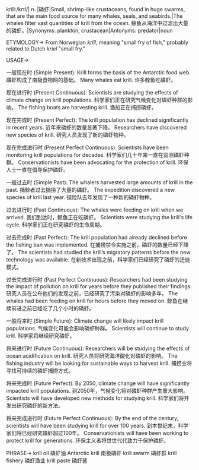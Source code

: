 krill:/krɪl/| n. |磷虾|Small, shrimp-like crustaceans, found in huge swarms, that are the main food source for many whales, seals, and seabirds.|The whales filter vast quantities of krill from the ocean.  鲸鱼从海洋中过滤出大量的磷虾。|Synonyms:  plankton, crustacean|Antonyms:  predator|noun


ETYMOLOGY->
From Norwegian *krill*, meaning "small fry of fish," probably related to Dutch *kriel* "small fry."


USAGE->

一般现在时 (Simple Present):
Krill forms the basis of the Antarctic food web. 磷虾构成了南极食物网的基础。
Many whales eat krill. 许多鲸鱼吃磷虾。

现在进行时 (Present Continuous):
Scientists are studying the effects of climate change on krill populations. 科学家们正在研究气候变化对磷虾种群的影响。
The fishing boats are harvesting krill. 渔船正在捕捞磷虾。


现在完成时 (Present Perfect):
The krill population has declined significantly in recent years. 近年来磷虾的数量显著下降。
Researchers have discovered new species of krill. 研究人员发现了新的磷虾物种。

现在完成进行时 (Present Perfect Continuous):
Scientists have been monitoring krill populations for decades. 科学家们几十年来一直在监测磷虾种群。
Conservationists have been advocating for the protection of krill.  环保人士一直在倡导保护磷虾。

一般过去时 (Simple Past):
The whalers harvested large amounts of krill in the past. 捕鲸者过去捕捞了大量的磷虾。
The expedition discovered a new species of krill last year. 探险队去年发现了一种新的磷虾物种。


过去进行时 (Past Continuous):
The whales were feeding on krill when we arrived. 我们到达时，鲸鱼正在吃磷虾。
Scientists were studying the krill's life cycle. 科学家们正在研究磷虾的生命周期。

过去完成时 (Past Perfect):
The krill population had already declined before the fishing ban was implemented. 在捕捞禁令实施之前，磷虾的数量已经下降了。
The scientists had studied the krill’s migratory patterns before the new technology was available. 在新技术出现之前，科学家们已经研究了磷虾的迁徙模式。


过去完成进行时 (Past Perfect Continuous):
Researchers had been studying the impact of pollution on krill for years before they published their findings. 研究人员在公布他们的发现之前，已经研究了污染对磷虾的影响多年。
The whales had been feeding on krill for hours before they moved on. 鲸鱼在继续前进之前已经吃了几个小时的磷虾。

一般将来时 (Simple Future):
Climate change will likely impact krill populations. 气候变化可能会影响磷虾种群。
Scientists will continue to study krill. 科学家将继续研究磷虾。

将来进行时 (Future Continuous):
Researchers will be studying the effects of ocean acidification on krill. 研究人员将研究海洋酸化对磷虾的影响。
The fishing industry will be looking for sustainable ways to harvest krill.  捕捞业将寻找可持续的磷虾捕捞方式。

将来完成时 (Future Perfect):
By 2050, climate change will have significantly impacted krill populations. 到2050年，气候变化将对磷虾种群产生重大影响。
Scientists will have developed new methods for studying krill.  科学家们将开发出研究磷虾的新方法。


将来完成进行时 (Future Perfect Continuous):
By the end of the century, scientists will have been studying krill for over 100 years. 到本世纪末，科学家们将已经研究磷虾超过100年。
Conservationists will have been working to protect krill for generations.  环保主义者将世世代代致力于保护磷虾。



PHRASE->
krill oil 磷虾油
Antarctic krill 南极磷虾
krill swarm 磷虾群
krill fishery 磷虾渔业
krill paste 磷虾酱
